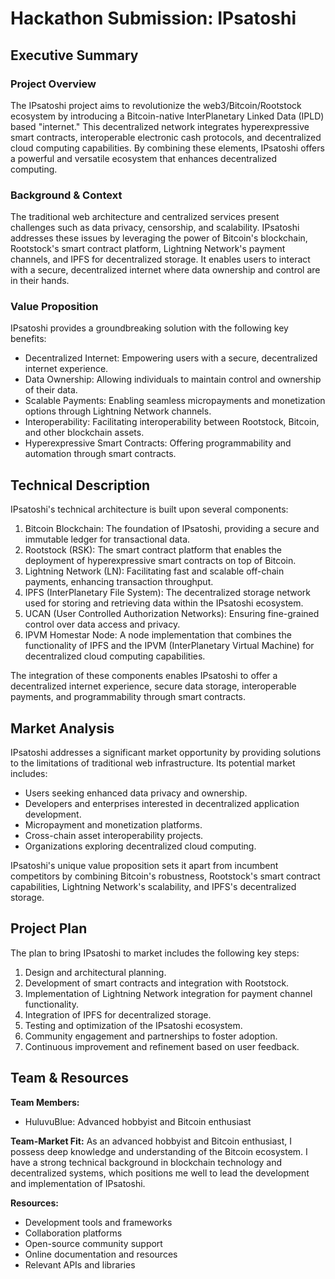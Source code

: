 # Hackathon Submission: IPsatoshi

## Executive Summary

### Project Overview

The IPsatoshi project aims to revolutionize the web3/Bitcoin/Rootstock ecosystem by introducing a Bitcoin-native InterPlanetary Linked Data (IPLD) based "internet." This decentralized network integrates hyperexpressive smart contracts, interoperable electronic cash protocols, and decentralized cloud computing capabilities. By combining these elements, IPsatoshi offers a powerful and versatile ecosystem that enhances decentralized computing.

### Background & Context

The traditional web architecture and centralized services present challenges such as data privacy, censorship, and scalability. IPsatoshi addresses these issues by leveraging the power of Bitcoin's blockchain, Rootstock's smart contract platform, Lightning Network's payment channels, and IPFS for decentralized storage. It enables users to interact with a secure, decentralized internet where data ownership and control are in their hands.

### Value Proposition

IPsatoshi provides a groundbreaking solution with the following key benefits:
- Decentralized Internet: Empowering users with a secure, decentralized internet experience.
- Data Ownership: Allowing individuals to maintain control and ownership of their data.
- Scalable Payments: Enabling seamless micropayments and monetization options through Lightning Network channels.
- Interoperability: Facilitating interoperability between Rootstock, Bitcoin, and other blockchain assets.
- Hyperexpressive Smart Contracts: Offering programmability and automation through smart contracts.

## Technical Description

IPsatoshi's technical architecture is built upon several components:

1. Bitcoin Blockchain: The foundation of IPsatoshi, providing a secure and immutable ledger for transactional data.
2. Rootstock (RSK): The smart contract platform that enables the deployment of hyperexpressive smart contracts on top of Bitcoin.
3. Lightning Network (LN): Facilitating fast and scalable off-chain payments, enhancing transaction throughput.
4. IPFS (InterPlanetary File System): The decentralized storage network used for storing and retrieving data within the IPsatoshi ecosystem.
5. UCAN (User Controlled Authorization Networks): Ensuring fine-grained control over data access and privacy.
6. IPVM Homestar Node: A node implementation that combines the functionality of IPFS and the IPVM (InterPlanetary Virtual Machine) for decentralized cloud computing capabilities.

The integration of these components enables IPsatoshi to offer a decentralized internet experience, secure data storage, interoperable payments, and programmability through smart contracts.

## Market Analysis

IPsatoshi addresses a significant market opportunity by providing solutions to the limitations of traditional web infrastructure. Its potential market includes:
- Users seeking enhanced data privacy and ownership.
- Developers and enterprises interested in decentralized application development.
- Micropayment and monetization platforms.
- Cross-chain asset interoperability projects.
- Organizations exploring decentralized cloud computing.

IPsatoshi's unique value proposition sets it apart from incumbent competitors by combining Bitcoin's robustness, Rootstock's smart contract capabilities, Lightning Network's scalability, and IPFS's decentralized storage.

## Project Plan

The plan to bring IPsatoshi to market includes the following key steps:
1. Design and architectural planning.
2. Development of smart contracts and integration with Rootstock.
3. Implementation of Lightning Network integration for payment channel functionality.
4. Integration of IPFS for decentralized storage.
5. Testing and optimization of the IPsatoshi ecosystem.
6. Community engagement and partnerships to foster adoption.
7. Continuous improvement and refinement based on user feedback.

## Team & Resources

**Team Members:**
- HuluvuBlue: Advanced hobbyist and Bitcoin enthusiast

**Team-Market Fit:**
As an advanced hobbyist and Bitcoin enthusiast, I possess deep knowledge and understanding of the Bitcoin ecosystem. I have a strong technical background in blockchain technology and decentralized systems, which positions me well to lead the development and implementation of IPsatoshi.

**Resources:**
- Development tools and frameworks
- Collaboration platforms
- Open-source community support
- Online documentation and resources
- Relevant APIs and libraries
